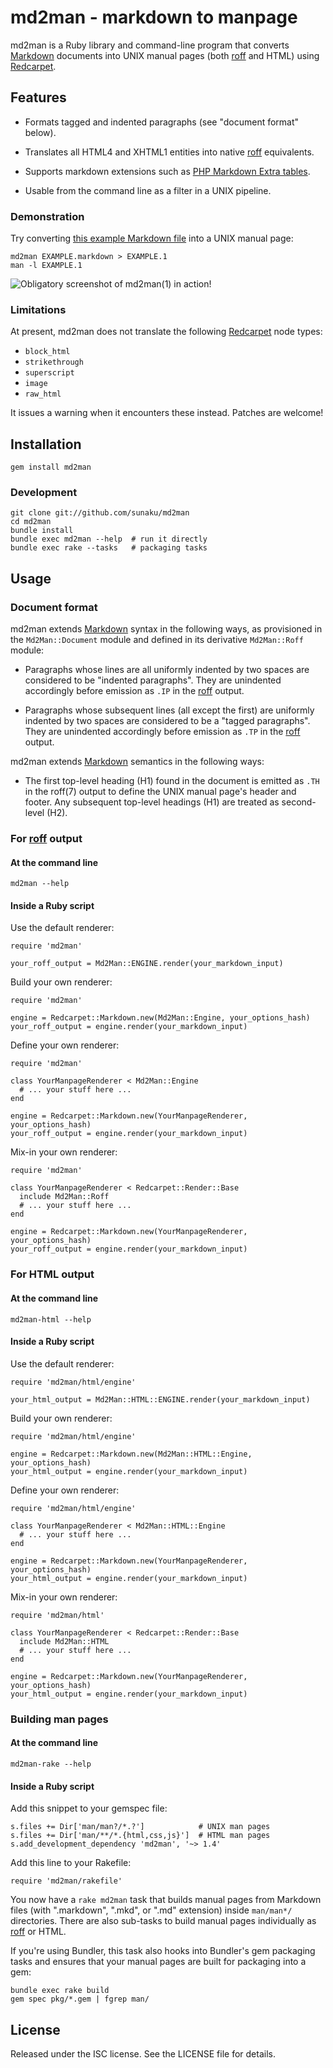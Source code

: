 # md2man - markdown to manpage

md2man is a Ruby library and command-line program that converts [Markdown]
documents into UNIX manual pages (both [roff] and HTML) using [Redcarpet].

## Features

  * Formats tagged and indented paragraphs (see "document format" below).

  * Translates all HTML4 and XHTML1 entities into native [roff] equivalents.

  * Supports markdown extensions such as [PHP Markdown Extra tables][tables].

  * Usable from the command line as a filter in a UNIX pipeline.

### Demonstration

Try converting [this example Markdown file][example] into a UNIX manual page:

    md2man EXAMPLE.markdown > EXAMPLE.1
    man -l EXAMPLE.1

![Obligatory screenshot of md2man(1) in action!](
https://raw.github.com/sunaku/md2man/master/EXAMPLE.png)

### Limitations

At present, md2man does not translate the following [Redcarpet] node types:

  * `block_html`
  * `strikethrough`
  * `superscript`
  * `image`
  * `raw_html`

It issues a warning when it encounters these instead.  Patches are welcome!

## Installation

    gem install md2man

### Development

    git clone git://github.com/sunaku/md2man
    cd md2man
    bundle install
    bundle exec md2man --help  # run it directly
    bundle exec rake --tasks   # packaging tasks

## Usage

### Document format

md2man extends [Markdown] syntax in the following ways, as provisioned in the
`Md2Man::Document` module and defined in its derivative `Md2Man::Roff` module:

  * Paragraphs whose lines are all uniformly indented by two spaces are
    considered to be "indented paragraphs".  They are unindented accordingly
    before emission as `.IP` in the [roff] output.

  * Paragraphs whose subsequent lines (all except the first) are uniformly
    indented by two spaces are considered to be a "tagged paragraphs".  They
    are unindented accordingly before emission as `.TP` in the [roff] output.

md2man extends [Markdown] semantics in the following ways:

  * The first top-level heading (H1) found in the document is emitted as `.TH`
    in the roff(7) output to define the UNIX manual page's header and footer.
    Any subsequent top-level headings (H1) are treated as second-level (H2).

### For [roff] output

#### At the command line

    md2man --help

#### Inside a Ruby script

Use the default renderer:

    require 'md2man'

    your_roff_output = Md2Man::ENGINE.render(your_markdown_input)

Build your own renderer:

    require 'md2man'

    engine = Redcarpet::Markdown.new(Md2Man::Engine, your_options_hash)
    your_roff_output = engine.render(your_markdown_input)

Define your own renderer:

    require 'md2man'

    class YourManpageRenderer < Md2Man::Engine
      # ... your stuff here ...
    end

    engine = Redcarpet::Markdown.new(YourManpageRenderer, your_options_hash)
    your_roff_output = engine.render(your_markdown_input)

Mix-in your own renderer:

    require 'md2man'

    class YourManpageRenderer < Redcarpet::Render::Base
      include Md2Man::Roff
      # ... your stuff here ...
    end

    engine = Redcarpet::Markdown.new(YourManpageRenderer, your_options_hash)
    your_roff_output = engine.render(your_markdown_input)

### For HTML output

#### At the command line

    md2man-html --help

#### Inside a Ruby script

Use the default renderer:

    require 'md2man/html/engine'

    your_html_output = Md2Man::HTML::ENGINE.render(your_markdown_input)

Build your own renderer:

    require 'md2man/html/engine'

    engine = Redcarpet::Markdown.new(Md2Man::HTML::Engine, your_options_hash)
    your_html_output = engine.render(your_markdown_input)

Define your own renderer:

    require 'md2man/html/engine'

    class YourManpageRenderer < Md2Man::HTML::Engine
      # ... your stuff here ...
    end

    engine = Redcarpet::Markdown.new(YourManpageRenderer, your_options_hash)
    your_html_output = engine.render(your_markdown_input)

Mix-in your own renderer:

    require 'md2man/html'

    class YourManpageRenderer < Redcarpet::Render::Base
      include Md2Man::HTML
      # ... your stuff here ...
    end

    engine = Redcarpet::Markdown.new(YourManpageRenderer, your_options_hash)
    your_html_output = engine.render(your_markdown_input)

### Building man pages

#### At the command line

    md2man-rake --help

#### Inside a Ruby script

Add this snippet to your gemspec file:

    s.files += Dir['man/man?/*.?']            # UNIX man pages
    s.files += Dir['man/**/*.{html,css,js}']  # HTML man pages
    s.add_development_dependency 'md2man', '~> 1.4'

Add this line to your Rakefile:

    require 'md2man/rakefile'

You now have a `rake md2man` task that builds manual pages from Markdown files
(with ".markdown", ".mkd", or ".md" extension) inside `man/man*/` directories.
There are also sub-tasks to build manual pages individually as [roff] or HTML.

If you're using Bundler, this task also hooks into Bundler's gem packaging
tasks and ensures that your manual pages are built for packaging into a gem:

    bundle exec rake build
    gem spec pkg/*.gem | fgrep man/

## License

Released under the ISC license.  See the LICENSE file for details.

[roff]: http://troff.org
[Markdown]: http://daringfireball.net/projects/markdown/
[Redcarpet]: https://github.com/vmg/redcarpet
[example]: https://raw.github.com/sunaku/md2man/master/EXAMPLE.markdown
[tables]: http://michelf.com/projects/php-markdown/extra/#table
